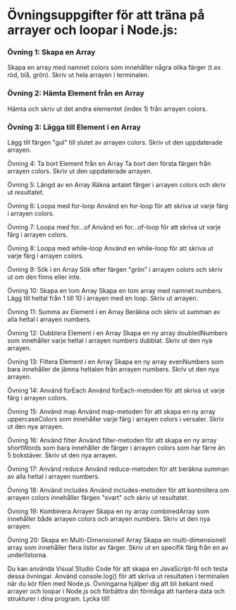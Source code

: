 # Övningsuppgifter  för att träna på arrayer och loopar i Node.js:

### Övning 1: Skapa en Array
Skapa en array med namnet colors som innehåller några olika färger (t.ex. röd, blå, grön). Skriv ut hela arrayen i terminalen.

### Övning 2: Hämta Element från en Array
Hämta och skriv ut det andra elementet (index 1) från arrayen colors.

### Övning 3: Lägga till Element i en Array
Lägg till färgen "gul" till slutet av arrayen colors. Skriv ut den uppdaterade arrayen.

Övning 4: Ta bort Element från en Array
Ta bort den första färgen från arrayen colors. Skriv ut den uppdaterade arrayen.

Övning 5: Längd av en Array
Räkna antalet färger i arrayen colors och skriv ut resultatet.

Övning 6: Loopa med for-loop
Använd en for-loop för att skriva ut varje färg i arrayen colors.

Övning 7: Loopa med for...of
Använd en for...of-loop för att skriva ut varje färg i arrayen colors.

Övning 8: Loopa med while-loop
Använd en while-loop för att skriva ut varje färg i arrayen colors.

Övning 9: Sök i en Array
Sök efter färgen "grön" i arrayen colors och skriv ut om den finns eller inte.

Övning 10: Skapa en tom Array
Skapa en tom array med namnet numbers. Lägg till heltal från 1 till 10 i arrayen med en loop. Skriv ut arrayen.

Övning 11: Summa av Element i en Array
Beräkna och skriv ut summan av alla heltal i arrayen numbers.

Övning 12: Dubblera Element i en Array
Skapa en ny array doubledNumbers som innehåller varje heltal i arrayen numbers dubblat. Skriv ut den nya arrayen.

Övning 13: Filtera Element i en Array
Skapa en ny array evenNumbers som bara innehåller de jämna heltalen från arrayen numbers. Skriv ut den nya arrayen.

Övning 14: Använd forEach
Använd forEach-metoden för att skriva ut varje färg i arrayen colors.

Övning 15: Använd map
Använd map-metoden för att skapa en ny array uppercaseColors som innehåller varje färg i arrayen colors i versaler. Skriv ut den nya arrayen.

Övning 16: Använd filter
Använd filter-metoden för att skapa en ny array shortWords som bara innehåller de färger i arrayen colors som har färre än 5 bokstäver. Skriv ut den nya arrayen.

Övning 17: Använd reduce
Använd reduce-metoden för att beräkna summan av alla heltal i arrayen numbers.

Övning 18: Använd includes
Använd includes-metoden för att kontrollera om arrayen colors innehåller färgen "svart" och skriv ut resultatet.

Övning 19: Kombinera Arrayer
Skapa en ny array combinedArray som innehåller både arrayen colors och arrayen numbers. Skriv ut den nya arrayen.

Övning 20: Skapa en Multi-Dimensionell Array
Skapa en multi-dimensionell array som innehåller flera listor av färger. Skriv ut en specifik färg från en av underlistorna.

Du kan använda Visual Studio Code för att skapa en JavaScript-fil och testa dessa övningar. Använd console.log() för att skriva ut resultaten i terminalen när du kör filen med Node.js. Övningarna hjälper dig att bli bekant med arrayer och loopar i Node.js och förbättra din förmåga att hantera data och strukturer i dina program. Lycka till!